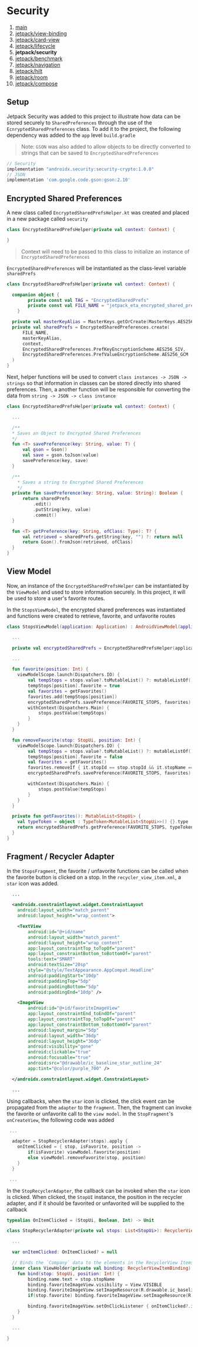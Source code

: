 # Security
1. [main](https://github.com/godfreynolan/jetpacks)
2. [jetpack/view-binding](https://github.com/godfreynolan/jetpacks/tree/jetpack/view-binding)
3. [jetpack/card-view](https://github.com/godfreynolan/jetpacks/tree/jetpack/card-view)
4. [jetpack/lifecycle](https://github.com/godfreynolan/jetpacks/tree/jetpack/lifecycle)
5. **jetpack/security**
6. [jetpack/benchmark](https://github.com/godfreynolan/jetpacks/tree/jetpack/benchmark)
7. [jetpack/navigation](https://github.com/godfreynolan/jetpacks/tree/jetpack/navigation)
8. [jetpack/hilt](https://github.com/godfreynolan/jetpacks/tree/jetpack/hilt)
9. [jetpack/room](https://github.com/godfreynolan/jetpacks/tree/jetpack/room)
10. [jetpack/compose](https://github.com/godfreynolan/jetpacks/tree/jetpack/compose)
## Setup
Jetpack Security was added to this project to illustrate how data can be stored securely to `SharedPreferences` through the use of the `EcnryptedSharedPreferences` class. To add it to the project, the following dependency was added to the `app` level `build.gradle`
> Note: `GSON` was also added to allow objects to be directly converted to strings that can be saved to `EncryptedSharedPreferences`
```gradle
// Security
implementation "androidx.security:security-crypto:1.0.0"
// JSON
implementation 'com.google.code.gson:gson:2.10'
```

## Encrypted Shared Preferences
A new class called `EncryptedSharedPrefsHelper.kt` was created and placed in a new package called `security`
```kotlin
class EncryptedSharedPrefsHelper(private val context: Context) {

}
```
> Context will need to be passed to this class to initialize an instance of `EncryptedSharedPreferences`

`EncryptedSharedPreferences` will be instantiated as the class-level variable `sharedPrefs`
```kotlin
class EncryptedSharedPrefsHelper(private val context: Context) {

  companion object {
        private const val TAG = "EncryptedSharedPrefs"
        private const val FILE_NAME = "jetpack_eta_encrypted_shared_prefs"
    }

  private val masterKeyAlias = MasterKeys.getOrCreate(MasterKeys.AES256_GCM_SPEC)
  private val sharedPrefs = EncryptedSharedPreferences.create(
      FILE_NAME,
      masterKeyAlias,
      context,
      EncryptedSharedPreferences.PrefKeyEncryptionScheme.AES256_SIV,
      EncryptedSharedPreferences.PrefValueEncryptionScheme.AES256_GCM
  )
}
```

Next, helper functions will be used to convert `class instances -> JSON -> strings` so that information in classes can be stored directly into shared preferences. Then, a another function will be responsible for converting the data from `string -> JSON -> class instance`
```kotlin
class EncryptedSharedPrefsHelper(private val context: Context) {

  ...

  /**
  * Saves an Object to Encrypted Shared Preferences
  */
  fun <T> savePreference(key: String, value: T) {
      val gson = Gson()
      val save = gson.toJson(value)
      savePreference(key, save)
  }

  /**
    * Saves a string to Encrypted Shared Preferences
    */
  private fun savePreference(key: String, value: String): Boolean {
      return sharedPrefs
          .edit()
          .putString(key, value)
          .commit()
  }

  fun <T> getPreference(key: String, ofClass: Type): T? {
      val retrieved = sharedPrefs.getString(key, "") ?: return null
      return Gson().fromJson(retrieved, ofClass)
  }
}
```

## View Model
Now, an instance of the `EncryptedSharedPrefsHelper` can be instantiated by the `ViewModel` and used to store information securely. In this project, it will be used to store a user's favorite routes.

In the `StopsViewModel`, the encrypted shared preferences was instantiated and functions were created to retrieve, favorite, and unfavorite routes
```kotlin
class StopsViewModel(application: Application) : AndroidViewModel(application) {

  ...

  private val encryptedSharedPrefs = EncryptedSharedPrefsHelper(application.applicationContext)

  ...

  fun favorite(position: Int) {
    viewModelScope.launch(Dispatchers.IO) {
        val tempStops = stops.value?.toMutableList() ?: mutableListOf()
        tempStops[position].favorite = true
        val favorites = getFavorites()
        favorites.add(tempStops[position])
        encryptedSharedPrefs.savePreference(FAVORITE_STOPS, favorites)
        withContext(Dispatchers.Main) {
            stops.postValue(tempStops)
        }
    }
  }

  fun removeFavorite(stop: StopUi, position: Int) {
    viewModelScope.launch(Dispatchers.IO) {
        val tempStops = stops.value?.toMutableList() ?: mutableListOf()
        tempStops[position].favorite = false
        val favorites = getFavorites()
        favorites.removeIf { it.stopId == stop.stopId && it.stopName == stop.stopName }
        encryptedSharedPrefs.savePreference(FAVORITE_STOPS, favorites)

        withContext(Dispatchers.Main) {
            stops.postValue(tempStops)
        }
    }
  }

  private fun getFavorites(): MutableList<StopUi> {
    val typeToken = object : TypeToken<MutableList<StopUi>>() {}.type
    return encryptedSharedPrefs.getPreference(FAVORITE_STOPS, typeToken) ?: mutableListOf()
  }
}
```

## Fragment / Recycler Adapter
In the `StopsFragment`, the favorite / unfavorite functions can be called when the favorite button is clicked on a stop. In the `recycler_view_item.xml`, a `star` icon was added.
```xml
  ...

  <androidx.constraintlayout.widget.ConstraintLayout
    android:layout_width="match_parent"
    android:layout_height="wrap_content">

    <TextView
        android:id="@+id/name"
        android:layout_width="match_parent"
        android:layout_height="wrap_content"
        app:layout_constraintTop_toTopOf="parent"
        app:layout_constraintBottom_toBottomOf="parent"
        tools:text="SMART"
        android:textSize="20sp"
        style="@style/TextAppearance.AppCompat.Headline"
        android:paddingStart="10dp"
        android:paddingTop="5dp"
        android:paddingBottom="5dp"
        android:paddingEnd="10dp" />

    <ImageView
        android:id="@+id/favoriteImageView"
        app:layout_constraintEnd_toEndOf="parent"
        app:layout_constraintTop_toTopOf="parent"
        app:layout_constraintBottom_toBottomOf="parent"
        android:layout_margin="5dp"
        android:layout_width="36dp"
        android:layout_height="36dp"
        android:visibility="gone"
        android:clickable="true"
        android:focusable="true"
        android:src="@drawable/ic_baseline_star_outline_24"
        app:tint="@color/purple_700" />

  </androidx.constraintlayout.widget.ConstraintLayout>

  ...

```

Using callbacks, when the `star` icon is clicked, the click event can be propagated from the `adapter` to the `fragment`. Then, the fragment can invoke the favorite or unfavorite call to the `view model`. In the `StopFragment`'s `onCreateView`, the following code was added
```kotlin
 ...

  adapter = StopRecyclerAdapter(stops).apply {
    onItemClicked = { stop, isFavorite, position ->
        if(isFavorite) viewModel.favorite(position)
        else viewModel.removeFavorite(stop, position)
    }
  }

 ...
```

In the `StopRecyclerAdapter`, the callback can be invoked when the `star` icon is clicked. When clicked, the `StopUI` instance, the position in the recycler adapter, and if it should be favorited or unfavorited will be supplied to the callback
```kotlin
typealias OnItemClicked = (StopUi, Boolean, Int) -> Unit

class StopRecyclerAdapter(private val stops: List<StopUi>): RecyclerView.Adapter<StopRecyclerAdapter.ViewHolder>() {

  ...

  var onItemClicked: OnItemClicked? = null

  // Binds the `Company` data to the elements in the RecyclerView Items
  inner class ViewHolder(private val binding: RecyclerViewItemBinding): RecyclerView.ViewHolder(binding.root) {
    fun bind(stop: StopUi, position: Int) {
        binding.name.text = stop.stopName
        binding.favoriteImageView.visibility = View.VISIBLE
        binding.favoriteImageView.setImageResource(R.drawable.ic_baseline_star_outline_24)
        if(stop.favorite) binding.favoriteImageView.setImageResource(R.drawable.ic_baseline_star_24)

        binding.favoriteImageView.setOnClickListener { onItemClicked?.invoke(stop, !stop.favorite, position) }
    }
  }

  ...

}

```